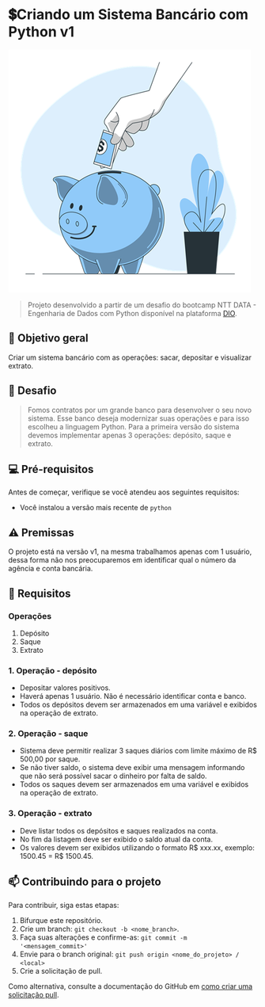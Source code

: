 # 💲Criando um Sistema Bancário com Python v1

<img src="Savings-bro.png" alt="Mão colocando nota de dinheiro em um cofre no formato de um porquinho redondo e sorridente.">

> Projeto desenvolvido a partir de um desafio do bootcamp NTT DATA - Engenharia de Dados com Python disponível na plataforma [DIO](https://web.dio.me/home).
## 🎯 Objetivo geral
Criar um sistema bancário com as operações: sacar, depositar e visualizar extrato.

## 🚀 Desafio
> Fomos contratos por um grande banco para desenvolver o seu novo sistema. Esse banco deseja modernizar suas operações e para isso escolheu a linguagem Python. Para a primeira versão do sistema devemos implementar apenas 3 operações: depósito, saque e extrato.

## 💻 Pré-requisitos

Antes de começar, verifique se você atendeu aos seguintes requisitos:
- Você instalou a versão mais recente de `python`
  
## ⚠️ Premissas
O projeto está na versão v1, na mesma trabalhamos apenas com 1 usuário, dessa forma não nos preocuparemos em identificar qual o número da agência e conta bancária.

## 📝 Requisitos
### Operações
   1. Depósito
   2. Saque
   3. Extrato

### 1. Operação - depósito
- Depositar valores positivos.
- Haverá apenas 1 usuário. Não é necessário identificar conta e banco.
- Todos os depósitos devem ser armazenados em uma variável e exibidos na operação de extrato.

### 2. Operação - saque
- Sistema deve permitir realizar 3 saques diários com limite máximo de R$ 500,00 por saque.
- Se não tiver saldo, o sistema deve exibir uma mensagem informando que não será possível sacar o dinheiro por falta de saldo.
- Todos os saques devem ser armazenados em uma variável e exibidos na operação de extrato.

### 3. Operação - extrato
- Deve listar todos os depósitos e saques realizados na conta.
- No fim da listagem deve ser exibido o saldo atual da conta.
- Os valores devem ser exibidos utilizando o formato R$ xxx.xx, exemplo: 1500.45 = R$ 1500.45.

## 📫 Contribuindo para o projeto

Para contribuir, siga estas etapas:

1. Bifurque este repositório.
2. Crie um branch: `git checkout -b <nome_branch>`.
3. Faça suas alterações e confirme-as: `git commit -m '<mensagem_commit>'`
4. Envie para o branch original: `git push origin <nome_do_projeto> / <local>`
5. Crie a solicitação de pull.

Como alternativa, consulte a documentação do GitHub em [como criar uma solicitação pull](https://help.github.com/en/github/collaborating-with-issues-and-pull-requests/creating-a-pull-request).
